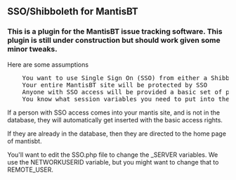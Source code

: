 <h2>SSO/Shibboleth for MantisBT</h2>

<h3>This is a plugin for the MantisBT issue tracking software. This
plugin is still under construction but should work given some minor
tweaks.</h3>

<p>Here are some assumptions</p>
<pre>
    You want to use Single Sign On (SSO) from either a Shibboleth server or some other SSO provider
    Your entire MantisBT site will be protected by SSO
    Anyone with SSO access will be provided a basic set of privileges
    You know what session variables you need to put into the plugin
</pre>

<p>If a person with SSO access comes into your mantis site, and is not
in the database, they will automatically get inserted with the basic
access rights.</p>

<p>If they are already in the database, then they are directed to the
home page of mantisbt.</p>

<p>You'll want to edit the SSO.php file to change the _SERVER
variables. We use the NETWORKUSERID variable, but you might want to
change that to REMOTE_USER.</p>
